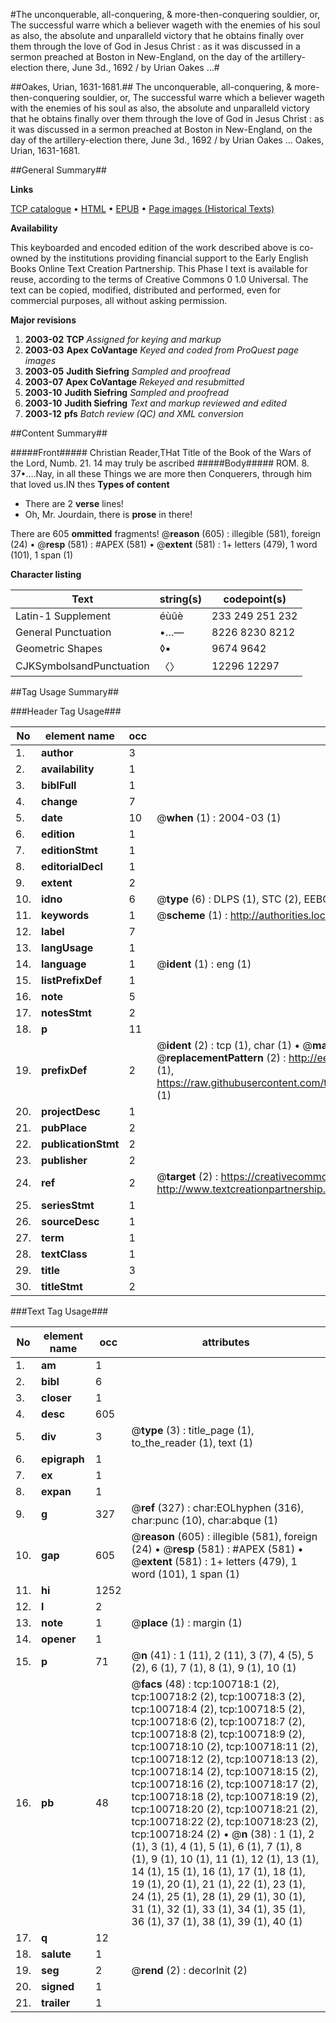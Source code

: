 #The unconquerable, all-conquering, & more-then-conquering souldier, or, The successful warre which a believer wageth with the enemies of his soul as also, the absolute and unparalleld victory that he obtains finally over them through the love of God in Jesus Christ : as it was discussed in a sermon preached at Boston in New-England, on the day  of the artillery-election there, June 3d., 1692 / by Urian Oakes ...#

##Oakes, Urian, 1631-1681.##
The unconquerable, all-conquering, & more-then-conquering souldier, or, The successful warre which a believer wageth with the enemies of his soul as also, the absolute and unparalleld victory that he obtains finally over them through the love of God in Jesus Christ : as it was discussed in a sermon preached at Boston in New-England, on the day  of the artillery-election there, June 3d., 1692 / by Urian Oakes ...
Oakes, Urian, 1631-1681.

##General Summary##

**Links**

[TCP catalogue](http://www.ota.ox.ac.uk/tcp/)  • 
[HTML](http://tei.it.ox.ac.uk/tcp/Texts-HTML/free/A53/A53292.html)  • 
[EPUB](http://tei.it.ox.ac.uk/tcp/Texts-EPUB/free/A53/A53292.epub) • 
[Page images (Historical Texts)](https://data.historicaltexts.jisc.ac.uk/view?pubId=eebo-13593909e&pageId=eebo-13593909e-100718-1)

**Availability**

This keyboarded and encoded edition of the
	       work described above is co-owned by the institutions
	       providing financial support to the Early English Books
	       Online Text Creation Partnership. This Phase I text is
	       available for reuse, according to the terms of Creative
	       Commons 0 1.0 Universal. The text can be copied,
	       modified, distributed and performed, even for
	       commercial purposes, all without asking permission.

**Major revisions**

1. __2003-02__ __TCP__ *Assigned for keying and markup*
1. __2003-03__ __Apex CoVantage__ *Keyed and coded from ProQuest page images*
1. __2003-05__ __Judith Siefring__ *Sampled and proofread*
1. __2003-07__ __Apex CoVantage__ *Rekeyed and resubmitted*
1. __2003-10__ __Judith Siefring__ *Sampled and proofread*
1. __2003-10__ __Judith Siefring__ *Text and markup reviewed and edited*
1. __2003-12__ __pfs__ *Batch review (QC) and XML conversion*

##Content Summary##

#####Front#####
Christian Reader,THat Title of the Book of the Wars of the Lord, Numb. 21. 14 may truly be ascribed 
#####Body#####
ROM. 8. 37•….Nay, in all these Things we are more then Conquerers, through him that loved us.IN thes
**Types of content**

  * There are 2 **verse** lines!
  * Oh, Mr. Jourdain, there is **prose** in there!

There are 605 **ommitted** fragments! 
 @__reason__ (605) : illegible (581), foreign (24)  •  @__resp__ (581) : #APEX (581)  •  @__extent__ (581) : 1+ letters (479), 1 word (101), 1 span (1)

**Character listing**


|Text|string(s)|codepoint(s)|
|---|---|---|
|Latin-1 Supplement|éùûè|233 249 251 232|
|General Punctuation|•…—|8226 8230 8212|
|Geometric Shapes|◊▪|9674 9642|
|CJKSymbolsandPunctuation|〈〉|12296 12297|

##Tag Usage Summary##

###Header Tag Usage###

|No|element name|occ|attributes|
|---|---|---|---|
|1.|__author__|3||
|2.|__availability__|1||
|3.|__biblFull__|1||
|4.|__change__|7||
|5.|__date__|10| @__when__ (1) : 2004-03 (1)|
|6.|__edition__|1||
|7.|__editionStmt__|1||
|8.|__editorialDecl__|1||
|9.|__extent__|2||
|10.|__idno__|6| @__type__ (6) : DLPS (1), STC (2), EEBO-CITATION (1), OCLC (1), VID (1)|
|11.|__keywords__|1| @__scheme__ (1) : http://authorities.loc.gov/ (1)|
|12.|__label__|7||
|13.|__langUsage__|1||
|14.|__language__|1| @__ident__ (1) : eng (1)|
|15.|__listPrefixDef__|1||
|16.|__note__|5||
|17.|__notesStmt__|2||
|18.|__p__|11||
|19.|__prefixDef__|2| @__ident__ (2) : tcp (1), char (1)  •  @__matchPattern__ (2) : ([0-9\-]+):([0-9IVX]+) (1), (.+) (1)  •  @__replacementPattern__ (2) : http://eebo.chadwyck.com/downloadtiff?vid=$1&page=$2 (1), https://raw.githubusercontent.com/textcreationpartnership/Texts/master/tcpchars.xml#$1 (1)|
|20.|__projectDesc__|1||
|21.|__pubPlace__|2||
|22.|__publicationStmt__|2||
|23.|__publisher__|2||
|24.|__ref__|2| @__target__ (2) : https://creativecommons.org/publicdomain/zero/1.0/ (1), http://www.textcreationpartnership.org/docs/. (1)|
|25.|__seriesStmt__|1||
|26.|__sourceDesc__|1||
|27.|__term__|1||
|28.|__textClass__|1||
|29.|__title__|3||
|30.|__titleStmt__|2||


###Text Tag Usage###

|No|element name|occ|attributes|
|---|---|---|---|
|1.|__am__|1||
|2.|__bibl__|6||
|3.|__closer__|1||
|4.|__desc__|605||
|5.|__div__|3| @__type__ (3) : title_page (1), to_the_reader (1), text (1)|
|6.|__epigraph__|1||
|7.|__ex__|1||
|8.|__expan__|1||
|9.|__g__|327| @__ref__ (327) : char:EOLhyphen (316), char:punc (10), char:abque (1)|
|10.|__gap__|605| @__reason__ (605) : illegible (581), foreign (24)  •  @__resp__ (581) : #APEX (581)  •  @__extent__ (581) : 1+ letters (479), 1 word (101), 1 span (1)|
|11.|__hi__|1252||
|12.|__l__|2||
|13.|__note__|1| @__place__ (1) : margin (1)|
|14.|__opener__|1||
|15.|__p__|71| @__n__ (41) : 1 (11), 2 (11), 3 (7), 4 (5), 5 (2), 6 (1), 7 (1), 8 (1), 9 (1), 10 (1)|
|16.|__pb__|48| @__facs__ (48) : tcp:100718:1 (2), tcp:100718:2 (2), tcp:100718:3 (2), tcp:100718:4 (2), tcp:100718:5 (2), tcp:100718:6 (2), tcp:100718:7 (2), tcp:100718:8 (2), tcp:100718:9 (2), tcp:100718:10 (2), tcp:100718:11 (2), tcp:100718:12 (2), tcp:100718:13 (2), tcp:100718:14 (2), tcp:100718:15 (2), tcp:100718:16 (2), tcp:100718:17 (2), tcp:100718:18 (2), tcp:100718:19 (2), tcp:100718:20 (2), tcp:100718:21 (2), tcp:100718:22 (2), tcp:100718:23 (2), tcp:100718:24 (2)  •  @__n__ (38) : 1 (1), 2 (1), 3 (1), 4 (1), 5 (1), 6 (1), 7 (1), 8 (1), 9 (1), 10 (1), 11 (1), 12 (1), 13 (1), 14 (1), 15 (1), 16 (1), 17 (1), 18 (1), 19 (1), 20 (1), 21 (1), 22 (1), 23 (1), 24 (1), 25 (1), 28 (1), 29 (1), 30 (1), 31 (1), 32 (1), 33 (1), 34 (1), 35 (1), 36 (1), 37 (1), 38 (1), 39 (1), 40 (1)|
|17.|__q__|12||
|18.|__salute__|1||
|19.|__seg__|2| @__rend__ (2) : decorInit (2)|
|20.|__signed__|1||
|21.|__trailer__|1||
